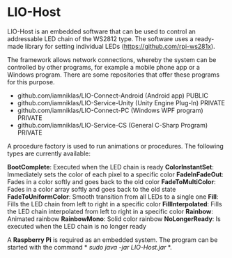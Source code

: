 # LIO-Host

LIO-Host is an embedded software that can be used to control an addressable LED chain of the WS2812 type.
The software uses a ready-made library for setting individual LEDs (https://github.com/rpi-ws281x).

The framework allows network connections, whereby the system can be controlled by other programs, for example a mobile phone app or a Windows program.
There are some repositories that offer these programs for this purpose.
- github.com/iamniklas/LIO-Connect-Android (Android app) PUBLIC
- github.com/iamniklas/LIO-Service-Unity (Unity Engine Plug-In) PRIVATE
- github.com/iamniklas/LIO-Connect-PC (Windows WPF program) PRIVATE
- github.com/iamniklas/LIO-Service-CS (General C-Sharp Program) PRIVATE

A procedure factory is used to run animations or procedures. The following types are currently available:

**BootComplete**: Executed when the LED chain is ready
**ColorInstantSet**: Immediately sets the color of each pixel to a specific color
**FadeInFadeOut**: Fades in a color softly and goes back to the old color
**FadeToMultiColor**: Fades in a color array softly and goes back to the old state
**FadeToUniformColor**: Smooth transition from all LEDs to a single one
**Fill**: Fills the LED chain from left to right in a specific color
**FillInterpolated**: Fills the LED chain interpolated from left to right in a specific color
**Rainbow**: Animated rainbow
**RainbowMono**: Solid color rainbow
**NoLongerReady**: Is executed when the LED chain is no longer ready


A **Raspberry Pi** is required as an embedded system.
The program can be started with the command * *sudo java -jar LIO-Host.jar* *.
